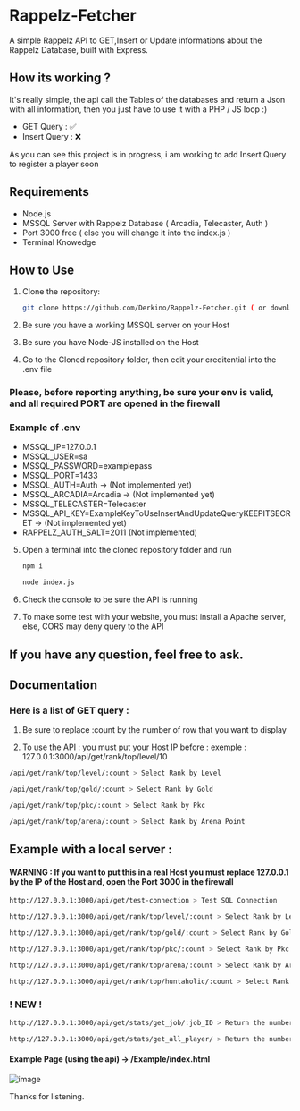 # Rappelz-Fetcher

A simple Rappelz API to GET,Insert or Update informations about the Rappelz Database, built with Express.

## How its working ?

It's really simple, the api call the Tables of the databases and return a Json with all information, then you just have to use it with a PHP / JS loop :)

- GET Query : ✅
- Insert Query : ❌

As you can see this project is in progress, i am working to add Insert Query to register a player soon

## Requirements

- Node.js
- MSSQL Server with Rappelz Database ( Arcadia, Telecaster, Auth )
- Port 3000 free ( else you will change it into the index.js )
- Terminal Knowedge

## How to Use

1. Clone the repository:

   ```bash
   git clone https://github.com/Derkino/Rappelz-Fetcher.git ( or download it )
   ```

2. Be sure you have a working MSSQL server on your Host

3. Be sure you have Node-JS installed on the Host

4. Go to the Cloned repository folder, then edit your creditential into the .env file

### Please, before reporting anything, be sure your env is valid, and all required PORT are opened in the firewall

### Example of .env

- MSSQL_IP=127.0.0.1
- MSSQL_USER=sa
- MSSQL_PASSWORD=examplepass
- MSSQL_PORT=1433
- MSSQL_AUTH=Auth -> (Not implemented yet)
- MSSQL_ARCADIA=Arcadia -> (Not implemented yet)
- MSSQL_TELECASTER=Telecaster
- MSSQL_API_KEY=ExampleKeyToUseInsertAndUpdateQueryKEEPITSECRET -> (Not implemented yet)
- RAPPELZ_AUTH_SALT=2011 (Not implemented)

5. Open a terminal into the cloned repository folder and run

   ```bash
   npm i
   ```

   ```bash
   node index.js
   ```

6. Check the console to be sure the API is running

7. To make some test with your website, you must install a Apache server, else, CORS may deny query to the API

## If you have any question, feel free to ask.

## Documentation

### Here is a list of GET query : 

1. Be sure to replace :count by the number of row that you want to display

2. To use the API : you must put your Host IP before : exemple : 127.0.0.1:3000/api/get/rank/top/level/10

```bash 
/api/get/rank/top/level/:count > Select Rank by Level
```
```bash 
/api/get/rank/top/gold/:count > Select Rank by Gold
```
```bash
/api/get/rank/top/pkc/:count > Select Rank by Pkc
```
```bash
/api/get/rank/top/arena/:count > Select Rank by Arena Point
```

## Example with a local server :

#### WARNING : If you want to put this in a real Host you must replace 127.0.0.1 by the IP of the Host and, open the Port 3000 in the firewall

```bash
http://127.0.0.1:3000/api/get/test-connection > Test SQL Connection
```

```bash 
http://127.0.0.1:3000/api/get/rank/top/level/:count > Select Rank by Level
```
```bash 
http://127.0.0.1:3000/api/get/rank/top/gold/:count > Select Rank by Gold
```
```bash
http://127.0.0.1:3000/api/get/rank/top/pkc/:count > Select Rank by Pkc
```
```bash
http://127.0.0.1:3000/api/get/rank/top/arena/:count > Select Rank by Arena Point
```

```bash
http://127.0.0.1:3000/api/get/rank/top/huntaholic/:count > Select Rank by Huntaholic Point
```

### ! NEW !

```bash
http://127.0.0.1:3000/api/get/stats/get_job/:job_ID > Return the number of characters who are (job_id)
```

```bash
http://127.0.0.1:3000/api/get/stats/get_all_player/ > Return the number of created characters
```

#### Example Page (using the api) -> /Example/index.html

![image](https://github.com/Derkino/Rappelz-Fetcher/assets/142783965/eac67c13-5ccc-4417-a2a4-b36f20fae9af)


Thanks for listening.
